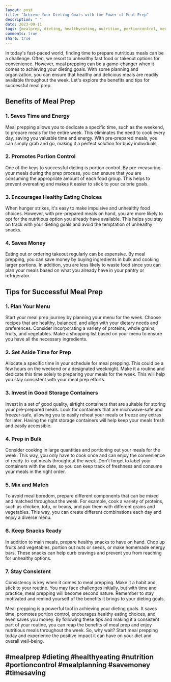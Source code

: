 ```yaml
---
layout: post
title: "Achieve Your Dieting Goals with the Power of Meal Prep"
description: " "
date: 2023-09-11
tags: [mealprep, dieting, healthyeating, nutrition, portioncontrol, mealplanning, savemoney, timesaving]
comments: true
share: true
---
```


In today's fast-paced world, finding time to prepare nutritious meals can be a challenge. Often, we resort to unhealthy fast food or takeout options for convenience. However, meal prepping can be a game-changer when it comes to achieving your dieting goals. With some planning and organization, you can ensure that healthy and delicious meals are readily available throughout the week. Let's explore the benefits and tips for successful meal prep.

## Benefits of Meal Prep

### 1. Saves Time and Energy

Meal prepping allows you to dedicate a specific time, such as the weekend, to prepare meals for the entire week. This eliminates the need to cook every day, saving you valuable time and energy. With pre-prepared meals, you can simply grab and go, making it a perfect solution for busy individuals.

### 2. Promotes Portion Control

One of the keys to successful dieting is portion control. By pre-measuring your meals during the prep process, you can ensure that you are consuming the appropriate amount of each food group. This helps to prevent overeating and makes it easier to stick to your calorie goals.

### 3. Encourages Healthy Eating Choices

When hunger strikes, it's easy to make impulsive and unhealthy food choices. However, with pre-prepared meals on hand, you are more likely to opt for the nutritious option you already have available. This helps you stay on track with your dieting goals and avoid the temptation of unhealthy snacks.

### 4. Saves Money

Eating out or ordering takeout regularly can be expensive. By meal prepping, you can save money by buying ingredients in bulk and cooking larger portions. In addition, you are less likely to waste food since you can plan your meals based on what you already have in your pantry or refrigerator.

## Tips for Successful Meal Prep

### 1. Plan Your Menu

Start your meal prep journey by planning your menu for the week. Choose recipes that are healthy, balanced, and align with your dietary needs and preferences. Consider incorporating a variety of proteins, whole grains, fruits, and vegetables. Make a shopping list based on your menu to ensure you have all the necessary ingredients.

### 2. Set Aside Time for Prep

Allocate a specific time in your schedule for meal prepping. This could be a few hours on the weekend or a designated weeknight. Make it a routine and dedicate this time solely to preparing your meals for the week. This will help you stay consistent with your meal prep efforts.

### 3. Invest in Good Storage Containers

Invest in a set of good quality, airtight containers that are suitable for storing your pre-prepared meals. Look for containers that are microwave-safe and freezer-safe, allowing you to easily reheat your meals or freeze any extras for later. Having the right storage containers will help keep your meals fresh and easily accessible.

### 4. Prep in Bulk

Consider cooking in large quantities and portioning out your meals for the week. This way, you only have to cook once and can enjoy the convenience of ready-to-eat meals throughout the week. Don't forget to label your containers with the date, so you can keep track of freshness and consume your meals in the right order.

### 5. Mix and Match

To avoid meal boredom, prepare different components that can be mixed and matched throughout the week. For example, cook a variety of proteins, such as chicken, tofu, or beans, and pair them with different grains and vegetables. This way, you can create different combinations each day and enjoy a diverse menu.

### 6. Keep Snacks Ready

In addition to main meals, prepare healthy snacks to have on hand. Chop up fruits and vegetables, portion out nuts or seeds, or make homemade energy bars. These snacks can help curb cravings and prevent you from reaching for unhealthy options.

### 7. Stay Consistent

Consistency is key when it comes to meal prepping. Make it a habit and stick to your routine. You may face challenges initially, but with time and practice, meal prepping will become second nature. Remember to stay motivated and remind yourself of the benefits it brings to your dieting goals.

Meal prepping is a powerful tool in achieving your dieting goals. It saves time, promotes portion control, encourages healthy eating choices, and even saves you money. By following these tips and making it a consistent part of your routine, you can reap the benefits of meal prep and enjoy nutritious meals throughout the week. So, why wait? Start meal prepping today and experience the positive impact it can have on your diet and overall well-being.

## #mealprep #dieting #healthyeating #nutrition #portioncontrol #mealplanning #savemoney #timesaving
